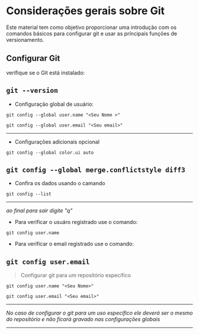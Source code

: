 # Considerações gerais sobre Git
Este material tem como objetivo proporcionar uma introdução com os comandos básicos para configurar git e usar as príncipais funções de versionamento.

## Configurar Git
verifique se o Git está instalado:

`git --version`
---

- Configuração global de usuário:

```
git config --global user.name "<Seu Nome >"

git config --global user.email "<Seu email>"
```
---

- Configurações adicionais opcional

`git config --global color.ui auto`

`git config --global merge.conflictstyle diff3`
---

- Confira os dados usando o camando

`git config --list`
___
*ao final para sair digite "q"*

- Para verificar o usuáro registrado use o comando:

`git config user.name`

- Para verificar o email registrado use o comando:

`git config user.email`
---

> Configurar git para um repositório específico

`git config user.name "<Seu Nome>"`

`git config user.email "<Seu email>"`
___

*No caso de configurar o git para um uso específico ele deverá ser o mesmo do repositório e não ficará gravado nas configurações globais*

---